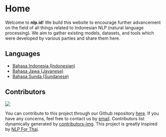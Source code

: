 # Home

Welcome to **nlp.id**! We build this website to encourage further advancement on the field of all things related to Indonesian NLP (natural language processing). We aim to gather existing models, datasets, and tools which were developed by various parties and share them here.

## Languages

- [Bahasa Indonesia (Indonesian)](indonesian/automatic-speech-recognition.md)
- [Bahasa Jawa (Javanese)](#)
- [Bahasa Sunda (Sundanese)](#)

## Contributors

<a href="https://github.com/nlp-id/nlp-id.github.io/graphs/contributors">
  <img src="https://contrib.rocks/image?repo=nlp-id/nlp-id.github.io" />
</a>

You can contribute to this project through our Github repository [here](https://github.com/nlp-id/nlp-id.github.io/). If you have any concerns, feel free to contact us by [email](mailto:wilsonwong961@gmail.com). Contributors list dynamically generated by [contributors-img](https://contrib.rocks). This project is greatly inspired by [NLP For Thai](https://nlpforthai.com/).
